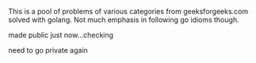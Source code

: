 

This is a pool of problems of various categories from geeksforgeeks.com solved with golang. Not much emphasis in following go idioms though. 


made public just now...checking

need to go private again

